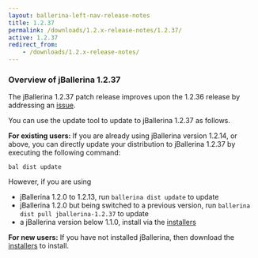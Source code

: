 ```yaml
---
layout: ballerina-left-nav-release-notes
title: 1.2.37
permalink: /downloads/1.2.x-release-notes/1.2.37/
active: 1.2.37
redirect_from:
    - /downloads/1.2.x-release-notes/
---
```


### Overview of jBallerina 1.2.37

The jBallerina 1.2.37 patch release improves upon the 1.2.36 release by addressing an [issue](https://github.com/ballerina-platform/ballerina-lang/issues/39954).

You can use the update tool to update to jBallerina 1.2.37 as follows.

**For existing users:**
If you are already using jBallerina version 1.2.14, or above, you can directly update your distribution to jBallerina 1.2.37 by executing the following command:

```
bal dist update
```

However, if you are using

- jBallerina 1.2.0 to 1.2.13, run `ballerina dist update` to update
- jBallerina 1.2.0 but being switched to a previous version, run `ballerina dist pull jballerina-1.2.37` to update
- a jBallerina version below 1.1.0, install via the [installers](https://ballerina.io/downloads/)

**For new users:**
If you have not installed jBallerina, then download the [installers](https://ballerina.io/downloads/) to install.

<style>.cGitButtonContainer, .cBallerinaTocContainer {display:none;}</style>
